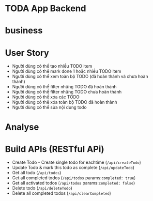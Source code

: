 # TODA App Backend

# business

# User Story

- Người dùng có thể tạo nhiều TODO item
- Người dùng có thể mark done 1 hoặc nhiều TODO item
- Người dùng có thể xem toàn bộ TODO (đã hoàn thành và chưa hoàn thành)
- Người dùng có thể filter những TODO đã hoàn thành
- Người dùng có thể filter những TODO chưa hoàn thành
- Người dùng có thể xóa các TODO
- Người dùng có thể xóa toàn bộ TODO đã hoàn thành
- Người dùng có thể sửa nội dung todo


# Analyse

# Build APIs (RESTful APi)

- Create Todo - Create single todo for eachtime (`/api/createTodo`)
- Update Todo & mark this  todo as complete (`/api/updateTodo`)
- Get all todo (`/api/todos`)
- Get all completed todos (`/api/todos` params:`completed: true`)
- Get all activated todos (`/api/todos` params:`completed: false`)
- Delete todo (`/api/deleteTodo`)
- Delete all completed todos (`/api/clearCompleted`)